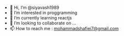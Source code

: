 - 👋 Hi, I’m @siyavash1989
- 👀 I’m interested in proggramming
- 🌱 I’m currently learning reactjs
- 💞️ I’m looking to collaborate on ...
- 📫 How to reach me : mohammadshafiei7@gmail.com

<!---
siyavash1989/siyavash1989 is a ✨ special ✨ repository because its `README.md` (this file) appears on your GitHub profile.
You can click the Preview link to take a look at your changes.
--->

